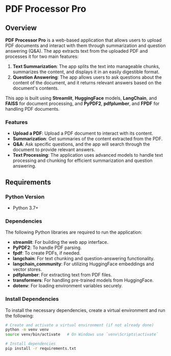 # PDF Processor Pro

## Overview

**PDF Processor Pro** is a web-based application that allows users to upload PDF documents and interact with them through summarization and question answering (Q&A). The app extracts text from the uploaded PDF and processes it for two main features:

1. **Text Summarization**: The app splits the text into manageable chunks, summarizes the content, and displays it in an easily digestible format.
2. **Question Answering**: The app allows users to ask questions about the content of the document, and it returns relevant answers based on the document's contents.

This app is built using **Streamlit**, **HuggingFace** models, **LangChain**, and **FAISS** for document processing, and **PyPDF2**, **pdfplumber**, and **FPDF** for handling PDF documents.

### Features

- **Upload a PDF**: Upload a PDF document to interact with its content.
- **Summarization**: Get summaries of the content extracted from the PDF.
- **Q&A**: Ask specific questions, and the app will search through the document to provide relevant answers.
- **Text Processing**: The application uses advanced models to handle text processing and chunking for efficient summarization and question answering.

## Requirements

### Python Version

- Python 3.7+

### Dependencies

The following Python libraries are required to run the application:

- **streamlit**: For building the web app interface.
- **PyPDF2**: To handle PDF parsing.
- **fpdf**: To create PDFs, if needed.
- **langchain**: For text chunking and question-answering functionality.
- **langchain_community**: For utilizing HuggingFace embeddings and vector stores.
- **pdfplumber**: For extracting text from PDF files.
- **transformers**: For handling pre-trained models from HuggingFace.
- **dotenv**: For loading environment variables securely.

### Install Dependencies

To install the necessary dependencies, create a virtual environment and run the following:

```bash
# Create and activate a virtual environment (if not already done)
python -m venv venv
source venv/bin/activate   # On Windows use `venv\Scripts\activate`

# Install dependencies
pip install -r requirements.txt
```
